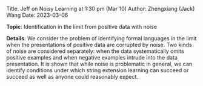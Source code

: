 Title: Jeff on Noisy Learning at 1:30 pm (Mar 10)
Author: Zhengxiang (Jack) Wang
Date: 2023-03-06



**Topic**: Identification in the limit from positive data with noise



**Details**: We consider the problem of identifying formal languages in the limit when the presentations of positive data are corrupted by noise. Two kinds of noise are considered separately: when the data systematically omits positive examples and when negative examples intrude into the data presentation. It is shown that while noise is problematic in general, we can identify conditions under which string extension learning can succeed or succeed as well as anyone could reasonably expect.
